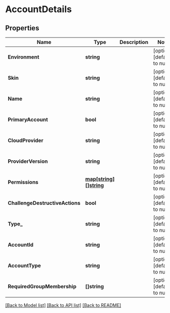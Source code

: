 # AccountDetails

## Properties
Name | Type | Description | Notes
------------ | ------------- | ------------- | -------------
**Environment** | **string** |  | [optional] [default to null]
**Skin** | **string** |  | [optional] [default to null]
**Name** | **string** |  | [optional] [default to null]
**PrimaryAccount** | **bool** |  | [optional] [default to null]
**CloudProvider** | **string** |  | [optional] [default to null]
**ProviderVersion** | **string** |  | [optional] [default to null]
**Permissions** | [**map[string][]string**](array.md) |  | [optional] [default to null]
**ChallengeDestructiveActions** | **bool** |  | [optional] [default to null]
**Type_** | **string** |  | [optional] [default to null]
**AccountId** | **string** |  | [optional] [default to null]
**AccountType** | **string** |  | [optional] [default to null]
**RequiredGroupMembership** | **[]string** |  | [optional] [default to null]

[[Back to Model list]](../README.md#documentation-for-models) [[Back to API list]](../README.md#documentation-for-api-endpoints) [[Back to README]](../README.md)



